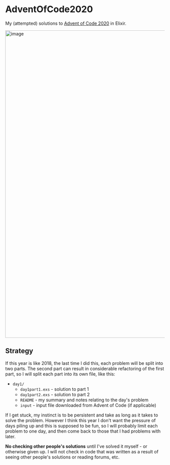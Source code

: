 # AdventOfCode2020

My (attempted) solutions to [Advent of Code 2020](https://adventofcode.com/2020) in Elixir.

<img width="973" alt="image" src="https://user-images.githubusercontent.com/498229/100967992-db331000-3573-11eb-8a48-aa73d01f1a53.png">

## Strategy

If this year is like 2018, the last time I did this, each problem will be split into two parts.
The second part can result in considerable refactoring of the first part, so I will split each part into its own file, like this:

* `day1/`
  * `day1part1.exs` - solution to part 1
  * `day1part2.exs` - solution to part 2
  * `README` - my summary and notes relating to the day's problem
  * `input` - input file downloaded from Advent of Code (if applicable)

If I get stuck, my instinct is to be persistent and take as long as it takes to solve the problem.
However I think this year I don't want the pressure of days piling up and this is supposed to be fun,
so I will probably limit each problem to one day, and then come back to those that I had problems with later.

**No checking other people's solutions** until I've solved it myself - or otherwise given up.
I will not check in code that was written as a result of seeing other people's solutions or reading forums, etc.
